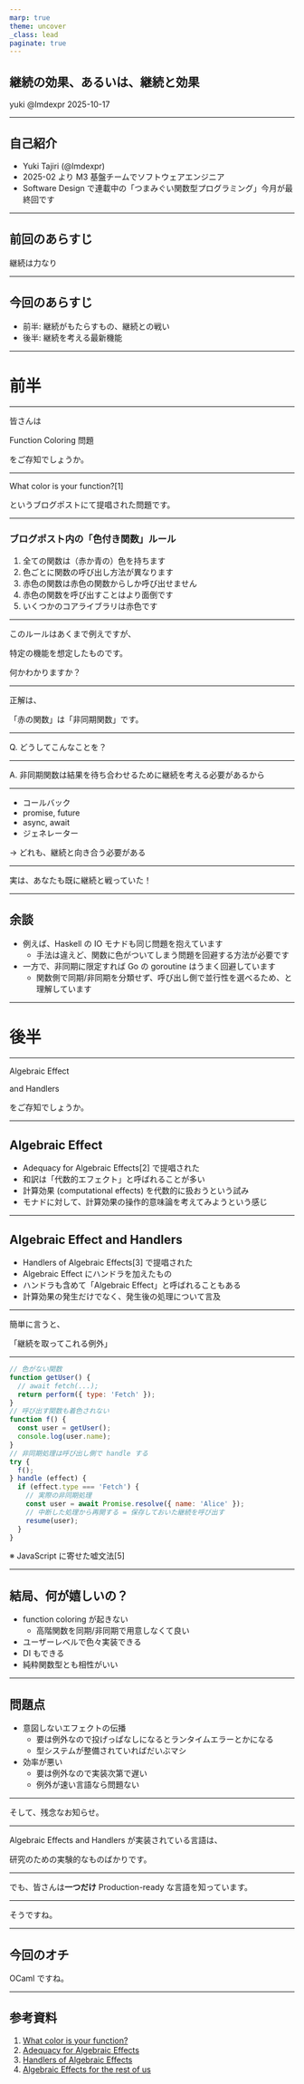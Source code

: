 ```yaml
---
marp: true
theme: uncover
_class: lead
paginate: true
---
```


## 継続の効果、あるいは、継続と効果

yuki @lmdexpr
2025-10-17

---

<!-- header: "継続の効果、あるいは、継続と効果 @lmdexpr" --->
## 自己紹介

- Yuki Tajiri (@lmdexpr)
- 2025-02 より M3 基盤チームでソフトウェアエンジニア
- Software Design で連載中の「つまみぐい関数型プログラミング」今月が最終回です

---

## 前回のあらすじ

継続は力なり

---

## 今回のあらすじ

- 前半: 継続がもたらすもの、継続との戦い
- 後半: 継続を考える最新機能

---

# 前半

---

皆さんは

Function Coloring 問題

をご存知でしょうか。

---

What color is your function?[1] 

というブログポストにて提唱された問題です。

---

### ブログポスト内の「色付き関数」ルール

1. 全ての関数は（赤か青の）色を持ちます
2. 色ごとに関数の呼び出し方法が異なります
3. 赤色の関数は赤色の関数からしか呼び出せません
4. 赤色の関数を呼び出すことはより面倒です
5. いくつかのコアライブラリは赤色です

---

このルールはあくまで例えですが、

特定の機能を想定したものです。

何かわかりますか？

---

正解は、

「赤の関数」は「非同期関数」です。

---

Q. どうしてこんなことを？

---

A. 非同期関数は結果を待ち合わせるために継続を考える必要があるから

---

- コールバック
- promise, future
- async, await
- ジェネレーター

-> どれも、継続と向き合う必要がある

---

実は、あなたも既に継続と戦っていた！

---

## 余談

- 例えば、Haskell の IO モナドも同じ問題を抱えています
    - 手法は違えど、関数に色がついてしまう問題を回避する方法が必要です
- 一方で、非同期に限定すれば Go の goroutine はうまく回避しています
    - 関数側で同期/非同期を分類せず、呼び出し側で並行性を選べるため、と理解しています

---

# 後半

---

Algebraic Effect 

and Handlers

をご存知でしょうか。

---

## Algebraic Effect

- Adequacy for Algebraic Effects[2] で提唱された
- 和訳は「代数的エフェクト」と呼ばれることが多い
- 計算効果 (computational effects) を代数的に扱おうという試み
- モナドに対して、計算効果の操作的意味論を考えてみようという感じ

---

## Algebraic Effect **and Handlers**

- Handlers of Algebraic Effects[3] で提唱された
- Algebraic Effect にハンドラを加えたもの
- ハンドラも含めて「Algebraic Effect」と呼ばれることもある
- 計算効果の発生だけでなく、発生後の処理について言及

---

簡単に言うと、

「継続を取ってこれる例外」

---

```javascript
// 色がない関数
function getUser() {
  // await fetch(...);
  return perform({ type: 'Fetch' });
}
// 呼び出す関数も着色されない
function f() {
  const user = getUser();
  console.log(user.name);
}
// 非同期処理は呼び出し側で handle する
try {
  f();
} handle (effect) {
  if (effect.type === 'Fetch') {
    // 実際の非同期処理
    const user = await Promise.resolve({ name: 'Alice' });
    // 中断した処理から再開する = 保存しておいた継続を呼び出す
    resume(user);
  }
}
```

※ JavaScript に寄せた嘘文法[5]

---

## 結局、何が嬉しいの？

- function coloring が起きない
  - 高階関数を同期/非同期で用意しなくて良い
- ユーザーレベルで色々実装できる
- DI もできる
- 純粋関数型とも相性がいい

---

## 問題点

- 意図しないエフェクトの伝播
  - 要は例外なので投げっぱなしになるとランタイムエラーとかになる
  - 型システムが整備されていればだいぶマシ
- 効率が悪い
  - 要は例外なので実装次第で遅い
  - 例外が速い言語なら問題ない

---

そして、残念なお知らせ。

---

Algebraic Effects and Handlers が実装されている言語は、

研究のための実験的なものばかりです。

---

でも、皆さんは**一つだけ** Production-ready な言語を知っています。

---


そうですね。

---

## 今回のオチ

OCaml ですね。

---

## 参考資料

1. [What color is your function?](https://journal.stuffwithstuff.com/2015/02/01/what-color-is-your-function/)
2. [Adequacy for Algebraic Effects](https://homepages.inf.ed.ac.uk/gdp/publications/Op_Sem_Comp_Lam.pdf)
3. [Handlers of Algebraic Effects](https://homepages.inf.ed.ac.uk/gdp/publications/Effect_Handlers.pdf)
4. [Algebraic Effects for the rest of us](https://github.com/gaearon/overreacted.io/blob/archive/src/pages/algebraic-effects-for-the-rest-of-us/index.ja.md)
